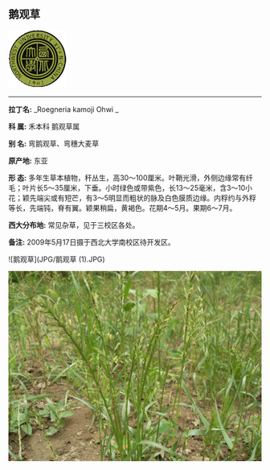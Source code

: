 ## 鹅观草

![西北大学校园网络植物志](JPG/nwu.gif)

---

**拉丁名:**  _Roegneria kamoji Ohwi _

**科 属:** 禾本科 鹅观草属

**别 名:** 弯鹅观草、弯穗大麦草

**原产地:** 东亚

**形  态:** 多年生草本植物，秆丛生，高30～100厘米。叶鞘光滑，外侧边缘常有纤毛；叶片长5～35厘米，下垂。小时绿色或带紫色，长13～25毫米，含3～10小花；颖先端尖或有短芒，有3～5明显而粗状的脉及白色膜质边缘。内稃约与外稃等长，先端钝，脊有翼。颖果稍扁，黄褐色。花期4～5月。果期6～7月。

**西大分布地:** 常见杂草，见于三校区各处。

**备注:** 2009年5月17日摄于西北大学南校区待开发区。

![鹅观草](JPG/鹅观草 (1).JPG) 

![鹅观草](JPG/鹅观草.JPG) 


